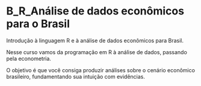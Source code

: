 # B_R_Análise de dados econômicos para o Brasil

Introdução à linguagem R e à análise de dados econômicos para Brasil.

Nesse curso vamos da programação em R à análise de dados, passando pela econometria.

O objetivo é que você consiga produzir análises sobre o cenário econômico brasileiro, fundamentando sua intuição com evidências.
